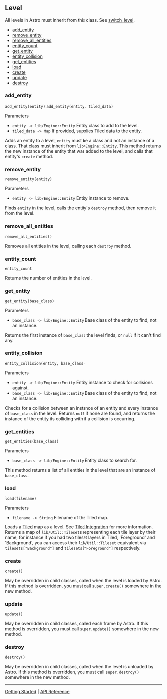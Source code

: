 ## Level
All levels in Astro must inherit from this class. See [switch_level](Engine.md#switch_level).

 + [add_entity](#add_entity)
 + [remove_entity](#remove_entity)
 + [remove_all_entities](#remove_all_entities)
 + [entity_count](#entity_count)
 + [get_entity](#get_entity)
 + [entity_collision](#entity_collision)
 + [get_entities](#get_entities)
 + [load](#load)
 + [create](#create)
 + [update](#update)
 + [destroy](#destroy)


### add_entity
`add_entity(entity)`
`add_entity(entity, tiled_data)`

Parameters
 + `entity -> lib/Engine::Entity` Entity class to add to the level.
 + `tiled_data -> Map` If provided, supplies Tiled data to the entity.

Adds an entity to a level, `entity` must be a class and not an instance of a class. That
class must inherit from `lib/Engine::Entity`. This method returns the new instance of the
entity that was added to the level, and calls that entity's `create` method.

### remove_entity
`remove_entity(entity)`

Parameters
 + `entity -> lib/Engine::Entity` Entity instance to remove.
 
Finds `entity` in the level, calls the entity's `destroy` method, then remove it from the level.

### remove_all_entities
`remove_all_entities()`

Removes all entities in the level, calling each `destroy` method.

### entity_count
`entity_count`

Returns the number of entities in the level.

### get_entity
`get_entity(base_class)`

Parameters
 + `base_class -> lib/Engine::Entity` Base class of the entity to find, not an instance.

Returns the first instance of `base_class` the level finds, or `null` if it can't find any.

### entity_collision
`entity_collision(entity, base_class)`

Parameters
 + `entity -> lib/Engine::Entity` Entity instance to check for collisions against.
 + `base_class -> lib/Engine::Entity` Base class of the entity to find, not an instance.

Checks for a collision between an instance of an entity and every instance of `base_class`
in the level. Returns `null` if none are found, and returns the instance of the entity its
colliding with if a collision is occurring.

### get_entities
`get_entities(base_class)`

Parameters
 + `base_class -> lib/Engine::Entity` Entity class to search for.
 
This method returns a list of all entities in the level that are an instance of `base_class`.

### load
`load(filename)`

Parameters
 + `filename -> String` Filename of the Tiled map.

Loads a [Tiled](https://www.mapeditor.org/) map as a level. See [Tiled Integration](../TiledIntegration.md)
for more information. Returns a map of `lib/Util::Tileset`s representing each tile layer by their name, for
instance if you had two tileset layers in Tiled, 'Foreground' and 'Background', you can access their
`lib/Util::Tileset` equivalent via `tilesets["Background"]` and `tilesets["Foreground"]` respectively.

### create
`create()`

May be overridden in child classes, called when the level is loaded by Astro. If this method
is overridden, you must call `super.create()` somewhere in the new method.

### update
`update()`

May be overridden in child classes, called each frame by Astro. If this method
is overridden, you must call `super.update()` somewhere in the new method.

### destroy
`destroy()`

May be overridden in child classes, called when the level is unloaded by Astro. If this method
is overridden, you must call `super.destroy()` somewhere in the new method.


-----------

[Getting Started](../GettingStarted.md) | [API Reference](../API.md)